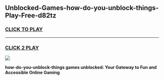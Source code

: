 
## Unblocked-Games-how-do-you-unblock-things-Play-Free-d82tz
<h3>
<a href="https://premium76.site?title=how-do-you-unblock-things&ref=23A">CLICK TO PLAY</a></h3>
<hr>

<h3>
<a href="https://premium76.site?title=how-do-you-unblock-things&ref=23A">CLICK 2 PLAY</a>
  
</h3>

<a href="https://premium76.site?title=how-do-you-unblock-things&ref=23A"><img src="https://clearcache.store/games.png"></a>


**how-do-you-unblock-things games unblocked: Your Gateway to Fun and Accessible Online Gaming**
